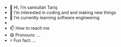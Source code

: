 - 👋 Hi, I’m samiullah Tariq
- 👀 I’m interested in coding and and making new things
- 🌱 I’m currently learning software engineering
- 
- 📫 How to reach me
- 😄 Pronouns: ...
- ⚡ Fun fact: ...

<!---
sammi62/sammi62 is a ✨ special ✨ repository because its `README.md` (this file) appears on your GitHub profile.
You can click the Preview link to take a look at your changes.
--->
